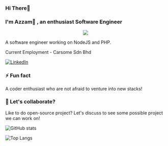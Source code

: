 ### Hi There👋

### I'm Azzam👋 , an enthusiast Software Engineer

<p align="center">
  <a href="https://skillicons.dev">
    <img src="https://skillicons.dev/icons?i=aws,nodejs,ts,js,php,mysql,mongo" />
  </a>
</p>

A software engineer working on NodeJS and PHP.

Current Employment - Carsome Sdn Bhd

[![LinkedIn](https://img.shields.io/badge/LinkedIn-0072b1?style=for-the-badge&logo=LinkedIn&logoColor=white)](https://www.linkedin.com/in/mdazzam/) 


### ⚡ Fun fact

A coder enthusiast who are not afraid to venture into new stacks!


### 🤔 Let's collaborate?

Like to do open-source project? Let's discuss to see some possible project we can work on!


![GitHub stats](https://github-readme-stats-x6s6.vercel.app/api?username=sendtoazzam&show_icons=true&theme=transparent)

![Top Langs](https://github-readme-stats-x6s6.vercel.app/api/top-langs/?username=sendtoazzam&layout=compact&theme=transparent&hide=html,css,java,c%2B%2B,blade,cmake,swift,lua,arduino,c,kotlin,objective-c,vue,shell,dockerfile)
